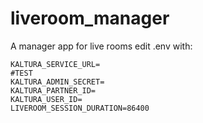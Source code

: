 # liveroom_manager
A manager app for live rooms
edit .env with:

```
KALTURA_SERVICE_URL=
#TEST
KALTURA_ADMIN_SECRET=
KALTURA_PARTNER_ID=
KALTURA_USER_ID=
LIVEROOM_SESSION_DURATION=86400
```
